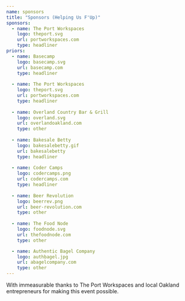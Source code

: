 ```yaml
---
name: sponsors
title: "Sponsors (Helping Us F'Up)"
sponsors:
  - name: The Port Workspaces
    logo: theport.svg
    url: portworkspaces.com
    type: headliner
priors:
  - name: Basecamp
    logo: basecamp.svg
    url: basecamp.com
    type: headliner
  
  - name: The Port Workspaces
    logo: theport.svg
    url: portworkspaces.com
    type: headliner
  
  - name: Overland Country Bar & Grill
    logo: overland.svg
    url: overlandoakland.com
    type: other
  
  - name: Bakesale Betty
    logo: bakesalebetty.gif
    url: bakesalebetty
    type: headliner 
  
  - name: Coder Camps
    logo: codercamps.png
    url: codercamps.com
    type: headliner
  
  - name: Beer Revolution
    logo: beerrev.png
    url: beer-revolution.com
    type: other
  
  - name: The Food Node
    logo: foodnode.svg
    url: thefoodnode.com
    type: other

  - name: Authentic Bagel Company
    logo: authbagel.jpg
    url: abagelcompany.com
    type: other
---
```

With immeasurable thanks to The Port Workspaces and local Oakland entrepreneurs for making this event possible.
